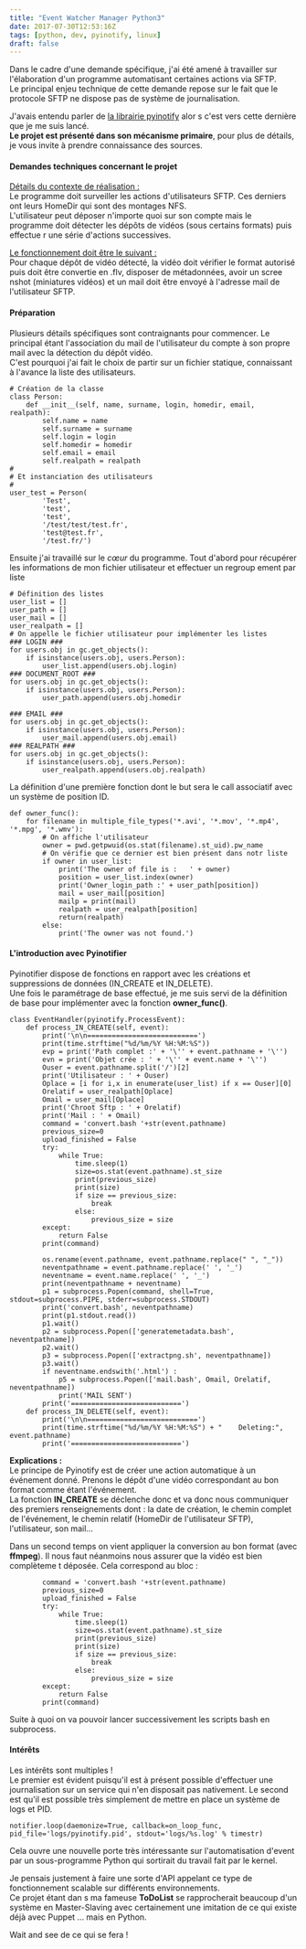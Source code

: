 ```yaml
---
title: "Event Watcher Manager Python3"
date: 2017-07-30T12:53:16Z
tags: [python, dev, pyinotify, linux]
draft: false
---
```


Dans le cadre d'une demande spécifique, j'ai été amené à travailler sur l'élaboration d'un programme automatisant certaines actions via SFTP.  
Le principal enjeu technique de cette demande repose sur le fait que le protocole SFTP ne dispose pas de système de journalisation.  

J'avais entendu parler de [la librairie pyinotify](https://github.com/seb-m/pyinotify/blob/master/python3/pyinotify.py) alor s c'est vers cette dernière que je me suis lancé.  
**Le projet est présenté dans son mécanisme primaire**, pour plus de détails, je vous invite à prendre connaissance des sources.  

#### Demandes techniques concernant le projet

<u>Détails du contexte de réalisation :</u>  
Le programme doit surveiller les actions d'utilisateurs SFTP. Ces derniers ont leurs HomeDir qui sont des montages NFS.  
L'utilisateur peut déposer n'importe quoi sur son compte mais le programme doit détecter les dépôts de vidéos (sous certains formats) puis effectue r une série d'actions successives.  

<u>Le fonctionnement doit être le suivant :</u>  
Pour chaque dépôt de vidéo détecté, la vidéo doit vérifier le format autorisé puis doit être convertie en .flv, disposer de métadonnées, avoir un scree nshot (miniatures vidéos) et un mail doit être envoyé à l'adresse mail de l'utilisateur SFTP.  

#### Préparation

Plusieurs détails spécifiques sont contraignants pour commencer. Le principal étant l'association du mail de l'utilisateur du compte à son propre mail avec la détection du dépôt vidéo.  
C'est pourquoi j'ai fait le choix de partir sur un fichier statique, connaissant à l'avance la liste des utilisateurs.  

    # Création de la classe
    class Person:
        def __init__(self, name, surname, login, homedir, email, realpath):
            self.name = name
            self.surname = surname
            self.login = login
            self.homedir = homedir
            self.email = email
            self.realpath = realpath
    #
    # Et instanciation des utilisateurs
    #
    user_test = Person(
            'Test',
            'test',
            'test',
            '/test/test/test.fr',
            'test@test.fr',
            '/test.fr/')

Ensuite j'ai travaillé sur le _cœur_ du programme. Tout d'abord pour récupérer les informations de mon fichier utilisateur et effectuer un regroup ement par liste  

    # Définition des listes
    user_list = []
    user_path = []
    user_mail = []
    user_realpath = []
    # On appelle le fichier utilisateur pour implémenter les listes
    ### LOGIN ###
    for users.obj in gc.get_objects():
        if isinstance(users.obj, users.Person):
            user_list.append(users.obj.login)
    ### DOCUMENT_ROOT ###
    for users.obj in gc.get_objects():
        if isinstance(users.obj, users.Person):
            user_path.append(users.obj.homedir

    ### EMAIL ###
    for users.obj in gc.get_objects():
        if isinstance(users.obj, users.Person):
            user_mail.append(users.obj.email)
    ### REALPATH ###
    for users.obj in gc.get_objects():
        if isinstance(users.obj, users.Person):
            user_realpath.append(users.obj.realpath)

La définition d'une première fonction dont le but sera le call associatif avec un système de position ID.  

    def owner_func():
        for filename in multiple_file_types('*.avi', '*.mov', '*.mp4', '*.mpg', '*.wmv'):
            # On affiche l'utilisateur
            owner = pwd.getpwuid(os.stat(filename).st_uid).pw_name
            # On vérifie que ce dernier est bien présent dans notr liste
            if owner in user_list:
                print('The owner of file is :   ' + owner)
                position = user_list.index(owner)
                print('Owner_login_path :' + user_path[position])
                mail = user_mail[position]
                mailp = print(mail)
                realpath = user_realpath[position]
                return(realpath)
            else:
                print('The owner was not found.')

#### L'introduction avec Pyinotifier

Pyinotifier dispose de fonctions en rapport avec les créations et suppressions de données (IN_CREATE et IN_DELETE).  
Une fois le paramétrage de base effectué, je me suis servi de la définition de base pour implémenter avec la fonction **owner_func()**.  

    class EventHandler(pyinotify.ProcessEvent):
        def process_IN_CREATE(self, event):
            print('\n\n===========================')
            print(time.strftime("%d/%m/%Y %H:%M:%S"))
            evp = print('Path complet :' + '\'' + event.pathname + '\'')
            evn = print('Objet crée : ' + '\'' + event.name + '\'')
            Ouser = event.pathname.split('/')[2]
            print('Utilisateur : ' + Ouser)
            Oplace = [i for i,x in enumerate(user_list) if x == Ouser][0]
            Orelatif = user_realpath[Oplace]
            Omail = user_mail[Oplace]
            print('Chroot Sftp : ' + Orelatif)
            print('Mail : ' + Omail)
            command = 'convert.bash '+str(event.pathname)
            previous_size=0
            upload_finished = False
            try:
                while True:
                    time.sleep(1)
                    size=os.stat(event.pathname).st_size
                    print(previous_size)
                    print(size)
                    if size == previous_size:
                        break
                    else:
                        previous_size = size
            except:
                return False
            print(command)

            os.rename(event.pathname, event.pathname.replace(" ", "_"))
            neventpathname = event.pathname.replace(' ', '_')
            neventname = event.name.replace(' ', '_')
            print(neventpathname + neventname)
            p1 = subprocess.Popen(command, shell=True, stdout=subprocess.PIPE, stderr=subprocess.STDOUT)
            print('convert.bash', neventpathname)
            print(p1.stdout.read())
            p1.wait()
            p2 = subprocess.Popen(['generatemetadata.bash', neventpathname])
            p2.wait()
            p3 = subprocess.Popen(['extractpng.sh', neventpathname])
            p3.wait()
            if neventname.endswith('.html') :
                p5 = subprocess.Popen(['mail.bash', Omail, Orelatif,  neventpathname])
                print('MAIL SENT')
            print('===========================')
        def process_IN_DELETE(self, event):
            print('\n\n===========================')
            print(time.strftime("%d/%m/%Y %H:%M:%S") + "    Deleting:", event.pathname)
            print('===========================')

**Explications :**  
Le principe de Pyinotify est de créer une action automatique à un événement donné. Prenons le dépôt d'une vidéo correspondant au bon format comme étant l'événement.  
La fonction **IN_CREATE** se déclenche donc et va donc nous communiquer des premiers renseignements dont : la date de création, le chemin complet de l'événement, le chemin relatif (HomeDir de l'utilisateur SFTP), l'utilisateur, son mail...  

Dans un second temps on vient appliquer la conversion au bon format (avec **ffmpeg**). Il nous faut néanmoins nous assurer que la vidéo est bien complèteme t déposée. Cela correspond au bloc :  

            command = 'convert.bash '+str(event.pathname)
            previous_size=0
            upload_finished = False
            try:
                while True:
                    time.sleep(1)
                    size=os.stat(event.pathname).st_size
                    print(previous_size)
                    print(size)
                    if size == previous_size:
                        break
                    else:
                        previous_size = size
            except:
                return False
            print(command)

Suite à quoi on va pouvoir lancer successivement les scripts bash en subprocess.  

#### Intérêts

Les intérêts sont multiples !  
Le premier est évident puisqu'il est à présent possible d'effectuer une journalisation sur un service qui n'en disposait pas nativement. Le second est qu'il est possible très simplement de mettre en place un système de logs et PID.  

    notifier.loop(daemonize=True, callback=on_loop_func, pid_file='logs/pyinotify.pid', stdout='logs/%s.log' % timestr)

Cela ouvre une nouvelle porte très intéressante sur l'automatisation d'event par un sous-programme Python qui sortirait du travail fait par le kernel.  

Je pensais justement à faire une sorte d'API appelant ce type de fonctionnement scalable sur différents environnements.  
Ce projet étant dan s ma fameuse **ToDoList** se rapprocherait beaucoup d'un système en Master-Slaving avec certainement une imitation de ce qui existe déjà avec Puppet ... mais en Python.  

Wait and see de ce qui se fera !
